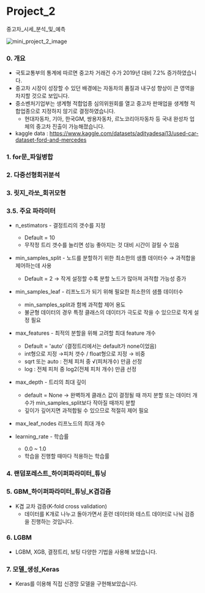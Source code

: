# Project_2
중고차_시세_분석_및_예측

![mini_project_2_image](https://user-images.githubusercontent.com/97490673/168200563-adf427b9-f82c-407b-9404-800ef71b04a3.jpg)

### 0. 개요
- 국토교통부의 통계에 따르면 중고차 거래건 수가 2019년 대비 7.2% 증가하였습니다. 
- 중고차 시장이 성장할 수 있던 배경에는 자동차의 품질과 내구성 향상이 큰 영역을 차지할 것으로 보입니다. 
- 중소벤처기업부는 생계형 적합업종 심의위원회를 열고 중고차 판매업을 생계형 적합업종으로 지정하지 않기로 결정하였습니다.
  - 현대자동차, 기아, 한국GM, 쌍용자동차, 르노코리아자동차 등 국내 완성차 업체의 중고차 진출이 가능해졌습니다. 
- kaggle data : https://www.kaggle.com/datasets/adityadesai13/used-car-dataset-ford-and-mercedes

### 1. for문_파일병합

### 2. 다중선형회귀분석

### 3. 릿지_라쏘_회귀모현

### 3.5. 주요 파라미터
- n_estimators	- 결정트리의 갯수를 지정
  - Default = 10
  - 무작정 트리 갯수를 늘리면 성능 좋아지는 것 대비 시간이 걸릴 수 있음
- min_samples_split	- 노드를 분할하기 위한 최소한의 샘플 데이터수 → 과적합을 제어하는데 사용
  - Default = 2 → 작게 설정할 수록 분할 노드가 많아져 과적합 가능성 증가

- min_samples_leaf	- 리프노드가 되기 위해 필요한 최소한의 샘플 데이터수
  - min_samples_split과 함께 과적합 제어 용도
  - 불균형 데이터의 경우 특정 클래스의 데이터가 극도로 작을 수 있으므로 작게 설정 필요
- max_features	- 최적의 분할을 위해 고려할 최대 feature 개수
  - Default = 'auto' (결정트리에서는 default가 none이었음)
  - int형으로 지정 →피처 갯수 / float형으로 지정 → 비중
  - sqrt 또는 auto : 전체 피처 중 √(피처개수) 만큼 선정
  - log : 전체 피처 중 log2(전체 피처 개수) 만큼 선정
- max_depth	- 트리의 최대 깊이
  - default = None → 완벽하게 클래스 값이 결정될 때 까지 분할 또는 데이터 개수가 min_samples_split보다 작아질 때까지 분할
  - 깊이가 깊어지면 과적합될 수 있으므로 적절히 제어 필요
- max_leaf_nodes	리프노드의 최대 개수
- learning_rate - 학습률
  - 0.0 ~ 1.0
  - 학습을 진행할 때마다 적용하는 학습률 

### 4. 랜덤포레스트_하이퍼파라미터_튜닝

### 5. GBM_하이퍼파라미터_튜닝_K겹검즘
- K겹 교차 검증(K-fold cross validation)
  - 데이터를 K개로 나누고 돌아가면서 훈련 데이터와 테스트 데이터로 나눠 검증을 진행하는 것입니다. 

### 6. LGBM
- LGBM, XGB, 결정트리, 보팅 다양한 기법을 사용해 보았습니다. 

### 7. 모델_생성_Keras
- Keras를 이용해 직접 신경망 모델을 구현해보았습니다. 
